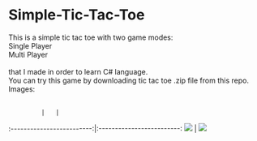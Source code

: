 # Simple-Tic-Tac-Toe
This is a simple tic tac toe with two game modes:<br>Single Player<br> Multi Player <br><br>that I made in order to learn C# language.
<br>
You can try this game by downloading tic tac toe .zip file from this repo.<br>
Images:<br><br>

             |   |
:-------------------------:|:-------------------------:
![](https://i.imgur.com/kiCBE2x.png) | ![](https://i.imgur.com/Nm6IJom.png)
